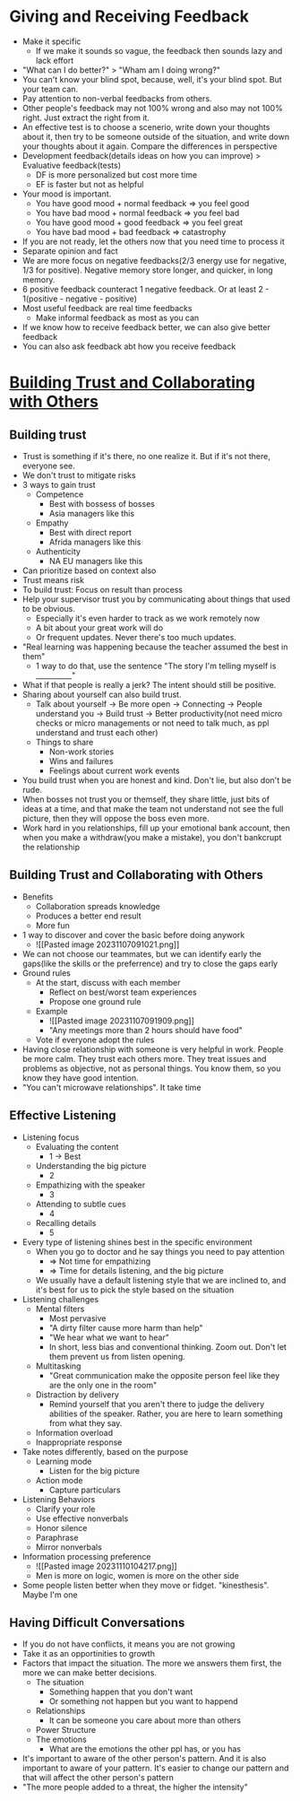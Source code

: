 # Giving and Receiving Feedback
- Make it specific
	- If we make it sounds so vague, the feedback then sounds lazy and lack effort
- "What can I do better?" > "Wham am I doing wrong?"
- You can't know your blind spot, because, well, it's your blind spot. But your team can.
- Pay attention to non-verbal feedbacks from others.
- Other people's feedback may not 100% wrong and also may not 100% right. Just extract the right from it.
- An effective test is to choose a scenerio, write down your thoughts about it, then try to be someone outside of the situation, and write down your thoughts about it again. Compare the differences in perspective
- Development feedback(details ideas on how you can improve) > Evaluative feedback(tests)
	- DF is more personalized but cost more time
	- EF is faster but not as helpful
- Your mood is important.
	- You have good mood + normal feedback => you feel good
	- You have bad mood + normal feedback => you feel bad
	- You have good mood + good feedback => you feel great
	- You have bad mood + bad feedback => catastrophy
- If you are not ready, let the others now that you need time to process it
- Separate opinion and fact
- We are more focus on negative feedbacks(2/3 energy use for negative, 1/3 for positive). Negative memory store longer, and quicker, in long memory.
- 6 positive feedback counteract 1 negative feedback. Or at least 2 - 1(positive - negative - positive)
- Most useful feedback are real time feedbacks
	- Make informal feedback as most as you can
- If we know how to receive feedback better, we can also give better feedback
- You can also ask feedback abt how you receive feedback

# [Building Trust and Collaborating with Others](https://www.linkedin.com/learning/paths/building-trust-and-collaborating-with-others-2)
## Building trust
- Trust is something if it's there, no one realize it. But if it's not there, everyone see.
- We don't trust to mitigate risks
- 3 ways to gain trust
	- Competence
		- Best with bossess of bosses
		- Asia managers like this
	- Empathy
		- Best with direct report
		- Afrida managers like this
	- Authenticity
		- NA EU managers like this
- Can prioritize based on context also
- Trust means risk
- To build trust: Focus on result than process
- Help your supervisor trust you by communicating about things that used to be obvious.
	- Especially it's even harder to track as we work remotely now
	- A bit about your great work will do
	- Or frequent updates. Never there's too much updates.
- "Real learning was happening because the teacher assumed the best in them"
	- 1 way to do that, use the sentence "The story I'm telling myself is __________"
- What if that people is really a jerk? The intent should still be positive.
- Sharing about yourself can also build trust.
	- Talk about yourself -> Be more open -> Connecting -> People understand you -> Build trust -> Better productivity(not need micro checks or micro managements or not need to talk much, as ppl understand and trust each other)
	- Things to share
		- Non-work stories
		- Wins and failures
		- Feelings about current work events
- You build trust when you are honest and kind. Don't lie, but also don't be rude.
- When bosses not trust you or themself, they share little, just bits of ideas at a time, and that make the team not understand not see the full picture, then they will oppose the boss even more.
- Work hard in you relationships, fill up your emotional bank account, then when you make a withdraw(you make a mistake), you don't bankcrupt the relationship
## Building Trust and Collaborating with Others
- Benefits
	- Collaboration spreads knowledge
	- Produces a better end result
	- More fun
- 1 way to discover and cover the basic before doing anywork
	- ![[Pasted image 20231107091021.png]]
- We can not choose our teammates, but we can identify early the gaps(like the skills or the preferrence) and try to close the gaps early
- Ground rules
	- At the start, discuss with each member
		- Reflect on best/worst team experiences
		- Propose one ground rule
	- Example
		- ![[Pasted image 20231107091909.png]]
		- "Any meetings more than 2 hours should have food"
	- Vote if everyone adopt the rules
- Having close relationship with someone is very helpful in work. People be more calm. They trust each others more. They treat issues and problems as objective, not as personal things. You know them, so you know they have good intention.
- "You can't microwave relationships". It take time
## Effective Listening
- Listening focus
	- Evaluating the content
		- 1 -> Best
	- Understanding the big picture
		- 2
	- Empathizing with the speaker
		- 3
	- Attending to subtle cues
		- 4
	- Recalling details
		- 5
- Every type of listening shines best in the specific environment
	- When you go to doctor and he say things you need to pay attention
		- => Not time for empathizing
		- => Time for details listening, and the big picture
	- We usually have a default listening style that we are inclined to, and it's best for us to pick the style based on the situation
- Listening challenges
	- Mental filters
		- Most pervasive
		- "A dirty filter cause more harm than help"
		- "We hear what we want to hear"
		- In short, less bias and conventional thinking. Zoom out. Don't let them prevent us from listen opening.
	- Multitasking
		- "Great communication make the opposite person feel like they are the only one in the room"
	- Distraction by delivery
		- Remind yourself that you aren't there to judge the delivery abilities of the speaker. Rather, you are here to learn something from what they say.
	- Information overload
	- Inappropriate response
- Take notes differently, based on the purpose
	- Learning mode
		- Listen for the big picture
	- Action mode
		- Capture particulars
- Listening Behaviors
	- Clarify your role
	- Use effective nonverbals
	- Honor silence
	- Paraphrase
	- Mirror nonverbals
- Information processing preference
	- ![[Pasted image 20231110104217.png]]
	- Men is more on logic, women is more on the other side
- Some people listen better when they move or fidget. "kinesthesis". Maybe I'm one
## Having Difficult Conversations
- If you do not have conflicts, it means you are not growing
- Take it as an opportinities to growth
- Factors that impact the situation. The more we answers them first, the more we can make better decisions.
	- The situation
		- Something happen that you don't want
		- Or something not happen but you want to happend
	- Relationships
		- It can be someone you care about more than others
	- Power Structure
	- The emotions
		- What are the emotions the other ppl has, or you has
- It's important to aware of the other person's pattern. And it is also important to aware of your pattern. It's easier to change our pattern and that will affect the other person's pattern
- "The more people added to a threat, the higher the intensity"